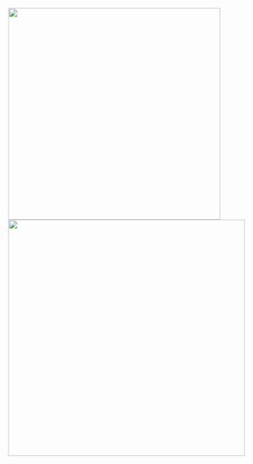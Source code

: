 <a href="https://fabianferno.com/"><img src="https://media.discordapp.net/attachments/726863508020658216/965274491603263628/giphy.gif" align="left" height="430" /></a>

<img src="https://giphy.com/embed/RHOwWKH5OY7buuGHNi" width="480" height="480" frameBorder="0" class="giphy-embed" allowFullScreen></img>
